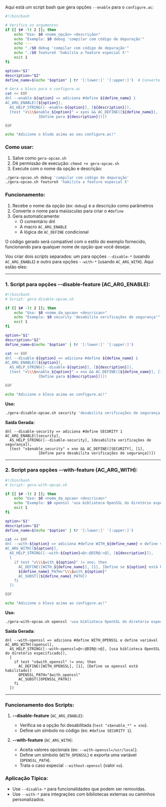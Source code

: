 Aqui está um script bash que gera opções `--enable` para o `configure.ac`:

```bash
#!/bin/bash

# Verifica os argumentos
if [[ $# -lt 2 ]]; then
    echo "Uso: $0 <nome_opção> <descrição>"
    echo "Exemplo: $0 debug 'compilar com código de depuração'"
    echo ---
    echo "./$0 debug 'compilar com código de depuração'"
    echo "./$0 featureX 'habilita a feature especial X'"
    exit 1
fi

option="$1"
description="$2"
define_name=$(echo "$option" | tr '[:lower:]' '[:upper:]')  # Converte para maiúsculas

# Gera o bloco para o configure.ac
cat << EOF
dnl --enable-${option} => adiciona #define ${define_name} 1
AC_ARG_ENABLE([${option}],
  AS_HELP_STRING([--enable-${option}], [${description}]),
  [test "x\\\$enable_${option}" = xyes && AC_DEFINE([${define_name}], [1],
               [Define para ${description}])])

EOF

echo "Adicione o bludo acima ao seu configure.ac!"
```

### Como usar:
1. Salve como `gera-opcao.sh`
2. Dê permissão de execução: `chmod +x gera-opcao.sh`
3. Execute com o nome da opção e descrição:
```bash
./gera-opcao.sh debug 'compilar com código de depuração'
./gera-opcao.sh featureX 'habilita a feature especial X'
```

### Funcionamento:
1. Recebe o nome da opção (ex: `debug`) e a descrição como parâmetros
2. Converte o nome para maiúsculas para criar o `#define`
3. Gera automaticamente:
   - O comentário dnl
   - A macro `AC_ARG_ENABLE`
   - A lógica de `AC_DEFINE` condicional

O código gerado será compatível com o estilo do exemplo
fornecido, funcionando para qualquer nome de opção que
você desejar.


Vou criar dois scripts separados: um para opções
`--disable-*` (usando `AC_ARG_ENABLE`) e outro para opções
`--with-*` (usando `AC_ARG_WITH`). Aqui estão eles:

---

### 1. Script para opções **--disable-feature** (AC_ARG_ENABLE):

```bash
#!/bin/bash
# Script: gera-disable-opcao.sh

if [[ $# -lt 2 ]]; then
    echo "Uso: $0 <nome_da_opcao> <descricao>"
    echo "Exemplo: $0 security 'desabilita verificações de segurança'"
    exit 1
fi

option="$1"
description="$2"
define_name=$(echo "$option" | tr '[:lower:]' '[:upper:]')

cat << EOF
dnl --disable-${option} => adiciona #define ${define_name} 1
AC_ARG_ENABLE([${option}],
  AS_HELP_STRING([--disable-${option}], [${description}]),
  [test "x\\\$enable_${option}" = xno && AC_DEFINE([${define_name}], [1],
               [Define para ${description}])])

EOF

echo "Adicione o bloco acima ao configure.ac!"
```

**Uso:**
```bash
./gera-disable-opcao.sh security 'desabilita verificações de segurança'
```

**Saída Gerada:**
```autoconf
dnl --disable-security => adiciona #define SECURITY 1
AC_ARG_ENABLE([security],
  AS_HELP_STRING([--disable-security], [desabilita verificações de segurança]),
  [test "x$enable_security" = xno && AC_DEFINE([SECURITY], [1],
               [Define para desabilita verificações de segurança])])
```

---

### 2. Script para opções **--with-feature** (AC_ARG_WITH):

```bash
#!/bin/bash
# Script: gera-with-opcao.sh

if [[ $# -lt 2 ]]; then
    echo "Uso: $0 <nome_da_opcao> <descricao>"
    echo "Exemplo: $0 openssl 'usa biblioteca OpenSSL do diretório especificado'"
    exit 1
fi

option="$1"
description="$2"
define_name=$(echo "$option" | tr '[:lower:]' '[:upper:]')

cat << EOF
dnl --with-${option} => adiciona #define WITH_${define_name} e define variável
AC_ARG_WITH([${option}],
  AS_HELP_STRING([--with-${option}=@<:@DIR@:>@], [${description}]),
  [
    if test "x\\\$with_${option}" != xno; then
      AC_DEFINE([WITH_${define_name}], [1], [Define se ${option} está habilitado])
      ${define_name}_PATH="\\\$with_${option}"
      AC_SUBST([${define_name}_PATH])
    fi
  ])

EOF

echo "Adicione o bloco acima ao configure.ac!"
```

**Uso:**
```bash
./gera-with-opcao.sh openssl 'usa biblioteca OpenSSL do diretório especificado'
```

**Saída Gerada:**
```autoconf
dnl --with-openssl => adiciona #define WITH_OPENSSL e define variável
AC_ARG_WITH([openssl],
  AS_HELP_STRING([--with-openssl=@<:@DIR@:>@], [usa biblioteca OpenSSL do diretório especificado]),
  [
    if test "x$with_openssl" != xno; then
      AC_DEFINE([WITH_OPENSSL], [1], [Define se openssl está habilitado])
      OPENSSL_PATH="$with_openssl"
      AC_SUBST([OPENSSL_PATH])
    fi
  ])
```

---

### Funcionamento dos Scripts:
1. **--disable-feature** (`AC_ARG_ENABLE`):
   - Verifica se a opção foi desabilitada (`test "x$enable_*" = xno`).
   - Define um símbolo no código (ex: `#define SECURITY 1`).

2. **--with-feature** (`AC_ARG_WITH`):
   - Aceita valores opcionais (ex: `--with-openssl=/usr/local`).
   - Define um símbolo (`WITH_OPENSSL`) e exporta uma variável (`OPENSSL_PATH`).
   - Trata o caso especial `--without-openssl` (valor `no`).

### Aplicação Típica:
- Use `--disable-*` para funcionalidades que podem ser removidas.
- Use `--with-*` para integrações com bibliotecas externas ou caminhos personalizados.
